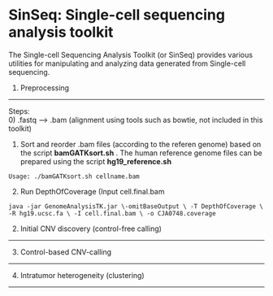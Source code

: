 SinSeq: Single-cell sequencing analysis toolkit
=======

The Single-cell Sequencing Analysis Toolkit (or SinSeq) provides various utilities for manipulating and analyzing data generated from Single-cell sequencing.


1. Preprocessing
-----------


Steps:    
0) .fastq --> .bam (alignment using tools such as bowtie, not included in this toolkit)    
1) Sort and reorder .bam files (according to the referen genome) based on the script **bamGATKsort.sh** . The human reference genome files can be prepared using the script **hg19_reference.sh**
```
Usage: ./bamGATKsort.sh cellname.bam  
```
2) Run DepthOfCoverage (Input cell.final.bam
```
java -jar GenomeAnalysisTK.jar \-omitBaseOutput \ -T DepthOfCoverage \ -R hg19.ucsc.fa \ -I cell.final.bam \ -o CJA0748.coverage
```





2. Initial CNV discovery (control-free calling)
-----------



3. Control-based CNV-calling 
-----------




4. Intratumor heterogeneity (clustering)
-----------
